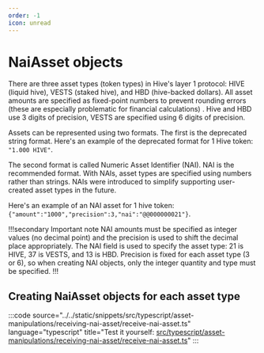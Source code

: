 ```yaml
---
order: -1
icon: unread
---
```


# NaiAsset objects

There are three asset types (token types) in Hive's layer 1 protocol: HIVE (liquid hive), VESTS (staked hive), and HBD (hive-backed dollars). All asset amounts are specified as fixed-point numbers to prevent rounding errors (these are especially problematic for financial calculations) . Hive and HBD use 3 digits of precision, VESTS are specified using 6 digits of precision.

Assets can be represented using two formats. The first is the deprecated string format. Here's an example of the deprecated format for 1 Hive token: `"1.000 HIVE"`.

The second format is called Numeric Asset Identifier (NAI). NAI is the recommended format. With NAIs, asset types are specified using numbers rather than strings. NAIs were introduced to simplify supporting user-created asset types in the future.

Here's an example of an NAI asset for 1 hive token: `{"amount":"1000","precision":3,"nai":"@@000000021"}`.

!!!secondary Important note
NAI amounts must be specified as integer values (no decimal point) and the precision is used to shift the decimal place appropriately. The NAI field is used to specify the asset type: 21 is HIVE, 37 is VESTS, and 13 is HBD. Precision is fixed for each asset type (3 or 6), so when creating NAI objects, only the integer quantity and type must be specified.
!!!

## Creating NaiAsset objects for each asset type

:::code source="../../static/snippets/src/typescript/asset-manipulations/receiving-nai-asset/receive-nai-asset.ts" language="typescript" title="Test it yourself: [src/typescript/asset-manipulations/receiving-nai-asset/receive-nai-asset.ts](https://stackblitz.com/github/openhive-network/wax-doc-snippets?file=src%2Ftypescript%2Fasset-manipulations%2Freceiving-nai-asset%2Freceive-nai-asset.ts&startScript=test-asset-manipulations-receiving-nai-asset-receive-nai-asset)" :::

